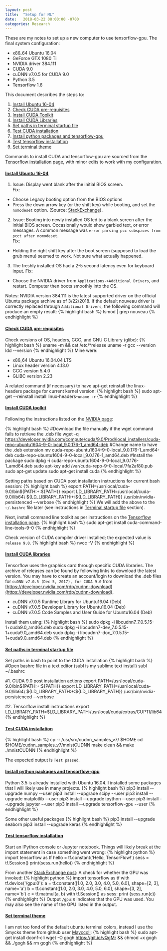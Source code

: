 ```yaml
---
layout: post
title:  "Setup for ML"
date:   2018-03-22 08:00:00 -0700
categories: Research
---
```

These are my notes to set up a new computer to use tensorflow-gpu. The final system configuration:
- x86_64 Ubuntu 16.04
- GeForce GTX 1080 Ti
- NVIDIA driver 384.111
- CUDA 9.0
- cuDNN v7.0.5 for CUDA 9.0
- Python 3.5
- Tensorflow 1.6

This document describes the steps to:
1. [Install Ubuntu 16-04](#install-ubuntu-16-04)
2. [Check CUDA pre-requisites](#check-cuda-pre-requisites)
3. [Install CUDA Toolkit](#install-cuda-toolkit)
4. [Install CUDA Libraries](#install-cuda-libraries)
5. [Set paths in terminal startup file](#set-paths-in-terminal-startup-file)
6. [Test CUDA installation](#test-cuda-installation)
7. [Install python packages and tensorflow-gpu](#install-python-packages-and-tensorflow-gpu)
8. [Test tensorflow installation](#test-tensorflow-installation)
9. [Set terminal theme](#set-terminal-theme)

Commands to install CUDA and tensorflow-gpu are sourced from the [Tensorflow installation page][install-tensorflow], with minor edits to work with my configuration. 

#### <a href="#install-ubuntu-16-04">Install Ubuntu 16-04</a>

1. Issue: Display went blank after the initial BIOS screen. <br>
Fix: 
- Choose Legacy booting option from the BIOS options
- Press the down arrow key (or the shift key) while booting, and set the `nomodeset` option. (Source: [StackExchange](https://askubuntu.com/questions/162075/my-computer-boots-to-a-black-screen-what-options-do-i-have-to-fix-it/162076#162076)).

2. Issue: Booting into newly installed OS led to a blank screen after the initial BIOS screen. Occasionally would show garbled text, or error messages. A common message was `error parsing pcc subspaces from pcct after nomodeset`. <br>
Fix:
- Holding the right shift key after the boot screen (supposed to load the grub menu) seemed to work. Not sure what actually happened.

3. The freshly installed OS had a 2-5 second latency even for keyboard input. 
Fix: 
 - Choose the NVIDIA driver from `Applications->Additional Drivers`, and restart. Computer then boots smoothly into the OS.

Notes: NVIDIA version 384.111 is the latest supported driver on the official Ubuntu package archive as of 3/22/2018. If the default nouveau driver is correctly replaced through `Additional Drivers`, the following command will produce an empty result:
{% highlight bash %}
lsmod | grep nouveau
{% endhighlight %}

#### <a href="#check-cuda-pre-requisites">Check CUDA pre-requisites</a>
Check versions of OS, headers, GCC, and GNU C Library (glibc):
{% highlight bash %}
uname -m && cat /etc/*release
uname -r
gcc --version
ldd --version
{% endhighlight %}
Mine were:
- x86_64 Ubuntu 16.04.04 LTS
- Linux header version 4.13.0
- GCC version 5.4.0
- GLIBC version 2.23

A related command (if necessary) to have apt-get reinstall the linux-headers package for current kernel version:
{% highlight bash %}
sudo apt-get --reinstall install linux-headers-`uname -r`
{% endhighlight %}

#### <a href="#install-cuda-toolkit">Install CUDA toolkit</a>
Following the instructions listed on the [NVIDIA page](http://docs.nvidia.com/cuda/cuda-installation-guide-linux/index.html): 

{% highlight bash %}
#Download the file manually if the wget command fails to retrieve the .deb file
wget -q https://developer.nvidia.com/compute/cuda/9.0/Prod/local_installers/cuda-repo-ubuntu1604-9-0-local_9.0.176-1_amd64-deb
#Change name to have the .deb extension
mv cuda-repo-ubuntu1604-9-0-local_9.0.176-1_amd64-deb cuda-repo-ubuntu1604-9-0-local_9.0.176-1_amd64.deb
#Install the package
sudo dpkg -i cuda-repo-ubuntu1604-9-0-local_9.0.176-1_amd64.deb
sudo apt-key add /var/cuda-repo-9-0-local/7fa2af80.pub
sudo apt-get update
sudo apt-get install cuda
{% endhighlight %}

Setting paths based on CUDA post installation instructions for current bash session:
{% highlight bash %}
export PATH=/usr/local/cuda-9.0/bin${PATH:+:${PATH}}
export LD_LIBRARY_PATH=/usr/local/cuda-9.0/lib64\ ${LD_LIBRARY_PATH:+:${LD_LIBRARY_PATH}}
/usr/bin/nvidia-persistenced --verbose
{% endhighlight %}
We will add the above to the `~/.bashrc` file later (see instructions in [Terminal startup file](#set-paths-in-terminal-startup-file) section).

Next, install command line toolkit as per instructions on the [Tensorflow installation page][install-tensorflow].
{% highlight bash %}
sudo apt-get install cuda-command-line-tools-9-0
{% endhighlight %}

Check version of CUDA compiler driver installed; the expected value is `release 9.0`.
{% highlight bash %}
nvcc -V
{% endhighlight %}

#### <a href="#install-cuda-libraries">Install CUDA libraries</a>
Tensorflow uses the graphics card through specific CUDA libraries. The archive of releases can be found by following links to download the latest version. You may have to create an account/login to download the .deb files for `cuDNN v7.0.5 (Dec 5, 2017), for CUDA 9.0` from [https://developer.nvidia.com/rdp/cudnn-download](https://developer.nvidia.com/rdp/cudnn-download).
- cuDNN v7.0.5 Runtime Library for Ubuntu16.04 (Deb)
- cuDNN v7.0.5 Developer Library for Ubuntu16.04 (Deb)
- cuDNN v7.0.5 Code Samples and User Guide for Ubuntu16.04 (Deb)

Install them using:
{% highlight bash %}
sudo dpkg -i libcudnn7_7.0.5.15-1+cuda9.0_amd64.deb
sudo dpkg -i libcudnn7-dev_7.0.5.15-1+cuda9.0_amd64.deb
sudo dpkg -i libcudnn7-doc_7.0.5.15-1+cuda9.0_amd64.deb
{% endhighlight %}

#### <a href="#set-paths-in-terminal-startup-file">Set paths in terminal startup file</a>
Set paths in bash to point to the CUDA installation
{% highlight bash %}
#Open bashrc file in a text editor (subl is my sublime text install)
subl ~/.bashrc

#1. CUDA 9.0 post installation actions
export PATH=/usr/local/cuda-9.0/bin${PATH:+:${PATH}}
export LD_LIBRARY_PATH=/usr/local/cuda-9.0/lib64\ ${LD_LIBRARY_PATH:+:${LD_LIBRARY_PATH}}
/usr/bin/nvidia-persistenced --verbose

#2. Tensorflow install instructions
export LD_LIBRARY_PATH=$LD_LIBRARY_PATH:/usr/local/cuda/extras/CUPTI/lib64
{% endhighlight %}

#### <a href="#test-cuda-installation">Test CUDA installation</a> 
{% highlight bash %}
cp -r /usr/src/cudnn_samples_v7/ $HOME
cd  $HOME/cudnn_samples_v7/mnistCUDNN
make clean && make
./mnistCUDNN
{% endhighlight %}

The expected output is `Test passed`.

#### <a href="#install-python-packages-and-tensorflow-gpu">Install python packages and tensorflow-gpu</a>
Python 3.5 is already installed with Ubuntu 16.04. I installed some packages that I will likely use in many projects.
{% highlight bash %}
pip3 install --upgrade numpy --user
pip3 install --upgrade scipy --user
pip3 install --upgrade matplotlib --user
pip3 install --upgrade ipython --user
pip3 install --upgrade jupyter --user
pip3 install --upgrade tensorflow-gpu --user
{% endhighlight %}

Some other useful packages
{% highlight bash %}
pip3 install --upgrade seaborn
pip3 install --upgrade keras
{% endhighlight %}

#### <a href="#test-tensorflow-installation">Test tensorflow installation</a>
Start an IPython console or Jupyter notebook. Things will likely break at the import statement in case something went wrong:
{% highlight python %}
import tensorflow as tf
hello = tf.constant('Hello, TensorFlow!')
sess = tf.Session()
print(sess.run(hello))
{% endhighlight %}

From another [StackExchange post](https://stackoverflow.com/questions/38009682/how-to-tell-if-tensorflow-is-using-gpu-acceleration-from-inside-python-shell): A check for whether the GPU was invoked:
{% highlight python %}
import tensorflow as tf
with tf.device('/gpu:0'):
    a = tf.constant([1.0, 2.0, 3.0, 4.0, 5.0, 6.0], shape=[2, 3], name='a')
    b = tf.constant([1.0, 2.0, 3.0, 4.0, 5.0, 6.0], shape=[3, 2], name='b')
    c = tf.matmul(a, b)
with tf.Session() as sess:
    print (sess.run(c))
{% endhighlight %}
Output `/gpu:0` indicates that the GPU was used. You may also see the name of the GPU listed in the output.

#### <a href="#set-terminal-theme">Set terminal theme</a>
I am not too fond of the default ubuntu terminal colors, instead I use the Smycks theme from github user [Mayccoll](https://github.com/Mayccoll/Gogh):
{% highlight bash %}
sudo apt-get install dconf-cli
wget -O gogh https://git.io/vQgMr && chmod +x gogh && ./gogh && rm gogh
{% endhighlight %}

[install-tensorflow]: https://www.tensorflow.org/install/install_linux